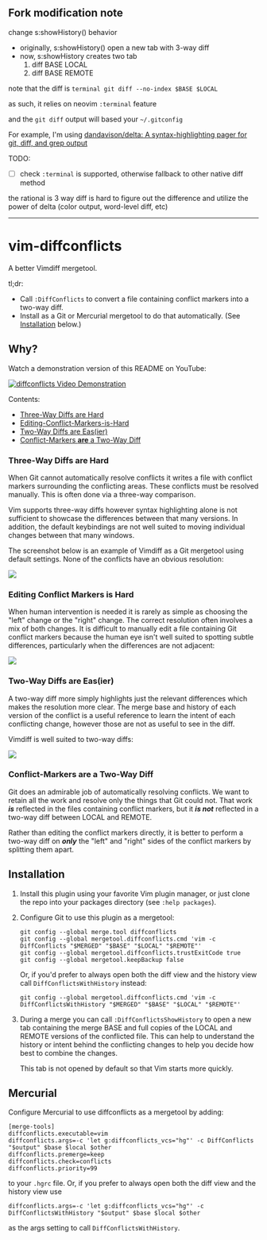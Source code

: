 ## Fork modification note

change s:showHistory() behavior
- originally, s:showHistory() open a new tab with 3-way diff
- now, s:showHistory creates two tab
    1. diff BASE LOCAL
    2. diff BASE REMOTE

note that the diff is
`terminal git diff --no-index $BASE $LOCAL`

as such, it relies on neovim `:terminal` feature

and the `git diff` output will based your `~/.gitconfig`

For example, I'm using [dandavison/delta: A syntax-highlighting pager for git, diff, and grep output](https://github.com/dandavison/delta)

TODO:
- [ ] check `:terminal` is supported, otherwise fallback to other native diff method

the rational is 3 way diff is hard to figure out the difference
and utilize the power of delta (color output, word-level diff, etc)

___
# vim-diffconflicts

A better Vimdiff mergetool.

tl;dr:

* Call `:DiffConflicts` to convert a file containing conflict markers into
  a two-way diff.
* Install as a Git or Mercurial mergetool to do that automatically. (See
  [Installation](#installation) below.)

## Why?

Watch a demonstration version of this README on YouTube:

[![diffconflicts Video Demonstration](https://img.youtube.com/vi/Pxgl3Wtf78Y/0.jpg)](https://www.youtube.com/watch?v=Pxgl3Wtf78Y)

Contents:

* [Three-Way Diffs are Hard](#three-way-diffs-are-hard)
* [Editing-Conflict-Markers-is-Hard](#editing-conflict-markers-is-hard)
* [Two-Way Diffs are Eas(ier)](#two-way-diffs-are-easier)
* [Conflict-Markers **are** a Two-Way Diff](#conflict-markers-are-a-two-way-diff)

### Three-Way Diffs are Hard

When Git cannot automatically resolve conflicts it writes a file with conflict
markers surrounding the conflicting areas. These conflicts must be resolved
manually. This is often done via a three-way comparison.

Vim supports three-way diffs however syntax highlighting alone is not
sufficient to showcase the differences between that many versions. In addition,
the default keybindings are not well suited to moving individual changes
between that many windows.

The screenshot below is an example of Vimdiff as a Git mergetool using default
settings. None of the conflicts have an obvious resolution:

![](./_utils/default-vimdiff.png)

### Editing Conflict Markers is Hard

When human intervention is needed it is rarely as simple as choosing the "left"
change or the "right" change. The correct resolution often involves a mix of
both changes. It is difficult to manually edit a file containing Git conflict
markers because the human eye isn't well suited to spotting subtle differences,
particularly when the differences are not adjacent:

![](./_utils/conflict-markers.png)

### Two-Way Diffs are Eas(ier)

A two-way diff more simply highlights just the relevant differences which makes
the resolution more clear. The merge base and history of each version of the
conflict is a useful reference to learn the intent of each conflicting change,
however those are not as useful to see in the diff.

Vimdiff is well suited to two-way diffs:

![](./_utils/vim-diffconflicts.png)

### Conflict-Markers **are** a Two-Way Diff

Git does an admirable job of automatically resolving conflicts. We want to
retain all the work and resolve only the things that Git could not. That work
_**is**_ reflected in the files containing conflict markers, but it _**is
not**_ reflected in a two-way diff between LOCAL and REMOTE.

Rather than editing the conflict markers directly, it is better to perform
a two-way diff on _**only**_ the "left" and "right" sides of the conflict
markers by splitting them apart.

## Installation

1.  Install this plugin using your favorite Vim plugin manager, or just clone
    the repo into your packages directory (see `:help packages`).

2.  Configure Git to use this plugin as a mergetool:

    ```
    git config --global merge.tool diffconflicts
    git config --global mergetool.diffconflicts.cmd 'vim -c DiffConflicts "$MERGED" "$BASE" "$LOCAL" "$REMOTE"'
    git config --global mergetool.diffconflicts.trustExitCode true
    git config --global mergetool.keepBackup false
    ```

    Or, if you'd prefer to always open both the diff view and the history view
    call `DiffConflictsWithHistory` instead:

    ```
    git config --global mergetool.diffconflicts.cmd 'vim -c DiffConflictsWithHistory "$MERGED" "$BASE" "$LOCAL" "$REMOTE"'
    ```

3.  During a merge you can call `:DiffConflictsShowHistory` to open a new tab
    containing the merge BASE and full copies of the LOCAL and REMOTE versions
    of the conflicted file. This can help to understand the history or intent
    behind the conflicting changes to help you decide how best to combine the
    changes.

    This tab is not opened by default so that Vim starts more quickly.


## Mercurial

Configure Mercurial to use diffconflicts as a mergetool by adding:

    [merge-tools]
    diffconflicts.executable=vim
    diffconflicts.args=-c 'let g:diffconflicts_vcs="hg"' -c DiffConflicts "$output" $base $local $other
    diffconflicts.premerge=keep
    diffconflicts.check=conflicts
    diffconflicts.priority=99

to your `.hgrc` file.
Or, if you prefer to always open both the diff view and the history view use

    diffconflicts.args=-c 'let g:diffconflicts_vcs="hg"' -c DiffConflictsWithHistory "$output" $base $local $other

as the args setting to call `DiffConflictsWithHistory`.
